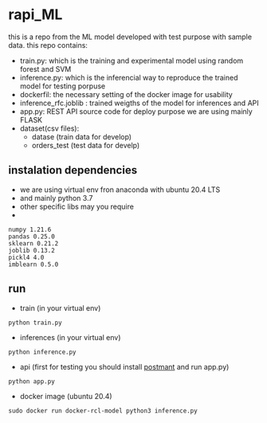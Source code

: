 # rapi_ML
this is a repo from the ML model developed with test purpose with sample data. this repo contains:
- train.py:  which is the training and experimental model using random forest and SVM
- inference.py: which is the inferencial way to reproduce the trained model for testing porpuse
- dockerfil: the necessary setting of the docker image for usability
- inference_rfc.joblib : trained weigths of the model for inferences and API 
- app.py: REST API source code for deploy purpose we are using mainly FLASK
- dataset(csv files):
  - datase (train data for develop)
  - orders_test (test data for develp)
  
## instalation dependencies
* we are using virtual env fron anaconda with ubuntu 20.4 LTS
* and mainly python 3.7
* other specific libs may you require
*
```
numpy 1.21.6
pandas 0.25.0
sklearn 0.21.2
joblib 0.13.2
pickl4 4.0
imblearn 0.5.0
```
## run
* train (in your virtual env)

```
python train.py
```

* inferences (in your virtual env)

```
python inference.py
```

* api (first for testing you should install [postmant](https://www.postman.com/) and run app.py)

```
python app.py
```

* docker image (ubuntu 20.4)
```
sudo docker run docker-rcl-model python3 inference.py
```
 
